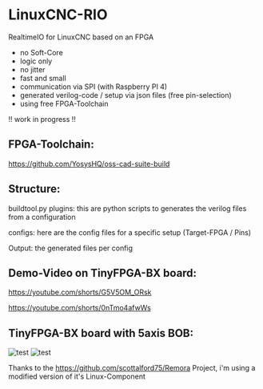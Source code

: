 # LinuxCNC-RIO

RealtimeIO for LinuxCNC based on an FPGA

* no Soft-Core
* logic only
* no jitter
* fast and small
* communication via SPI (with Raspberry PI 4)
* generated verilog-code / setup via json files (free pin-selection)
* using free FPGA-Toolchain

!! work in progress !!

## FPGA-Toolchain:

 https://github.com/YosysHQ/oss-cad-suite-build


## Structure:

buildtool.py plugins:  this are python scripts to generates the verilog files from a configuration

configs: here are the config files for a specific setup (Target-FPGA / Pins)

Output: the generated files per config


## Demo-Video on TinyFPGA-BX board:

https://youtube.com/shorts/G5V5OM_ORsk

https://youtube.com/shorts/0nTmo4afwWs


## TinyFPGA-BX board with 5axis BOB:

![test](https://raw.githubusercontent.com/multigcs/LinuxCNC-RIO/main/files/4x.jpg)
![test](https://raw.githubusercontent.com/multigcs/LinuxCNC-RIO/main/files/schema.svg)


Thanks to the https://github.com/scottalford75/Remora Project, i'm using a modified version of it's Linux-Component
